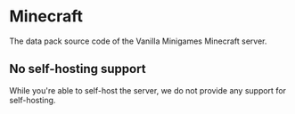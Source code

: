 # Minecraft
The data pack source code of the Vanilla Minigames Minecraft server.

## No self-hosting support
While you're able to self-host the server, we do not provide any support for self-hosting.
